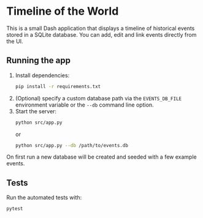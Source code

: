 # Timeline of the World

This is a small Dash application that displays a timeline of historical events stored in a SQLite database. You can add, edit and link events directly from the UI.

## Running the app

1. Install dependencies:
   ```bash
   pip install -r requirements.txt
   ```
2. (Optional) specify a custom database path via the `EVENTS_DB_FILE` environment variable or the `--db` command line option.
3. Start the server:
   ```bash
   python src/app.py
   ```
   or
   ```bash
   python src/app.py --db /path/to/events.db
   ```

On first run a new database will be created and seeded with a few example events.

## Tests

Run the automated tests with:

```bash
pytest
```
